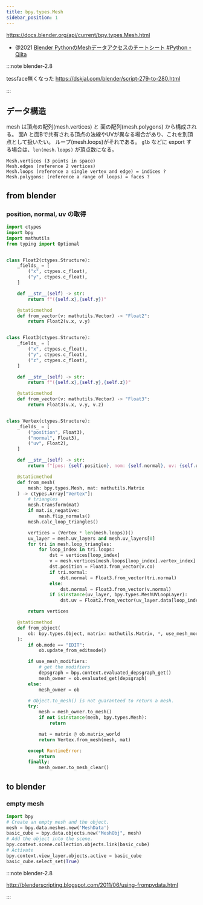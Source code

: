 ```yaml
---
title: bpy.types.Mesh
sidebar_position: 1
---
```


https://docs.blender.org/api/current/bpy.types.Mesh.html

- @2021 [Blender PythonのMeshデータアクセスのチートシート #Python - Qiita](https://qiita.com/kenyoshi17/items/b93bbba6451e3c6017e5)

:::note blender-2.8

tessface無くなった
https://dskjal.com/blender/script-279-to-280.html

:::

## データ構造

mesh は頂点の配列(mesh.vertices) と 面の配列(mesh.polygons) から構成される。
面A と面Bで共有される頂点の法線やUVが異なる場合があり、これを別頂点として扱いたい。
ループ(mesh.loops)がそれである。
`glb` などに export する場合は、`len(mesh.loops)` が頂点数になる。

```
Mesh.vertices (3 points in space)
Mesh.edges (reference 2 vertices)
Mesh.loops (reference a single vertex and edge) = indices ?
Mesh.polygons: (reference a range of loops) = faces ?
```

## from blender

### position, normal, uv の取得

```python
import ctypes
import bpy
import mathutils
from typing import Optional


class Float2(ctypes.Structure):
    _fields_ = [
        ("x", ctypes.c_float),
        ("y", ctypes.c_float),
    ]

    def __str__(self) -> str:
        return f"({self.x},{self.y})"

    @staticmethod
    def from_vector(v: mathutils.Vector) -> "Float2":
        return Float2(v.x, v.y)


class Float3(ctypes.Structure):
    _fields_ = [
        ("x", ctypes.c_float),
        ("y", ctypes.c_float),
        ("z", ctypes.c_float),
    ]

    def __str__(self) -> str:
        return f"({self.x},{self.y},{self.z})"

    @staticmethod
    def from_vector(v: mathutils.Vector) -> "Float3":
        return Float3(v.x, v.y, v.z)


class Vertex(ctypes.Structure):
    _fields_ = [
        ("position", Float3),
        ("normal", Float3),
        ("uv", Float2),
    ]

    def __str__(self) -> str:
        return f"[pos: {self.position}, nom: {self.normal}, uv: {self.uv}]"

    @staticmethod
    def from_mesh(
        mesh: bpy.types.Mesh, mat: mathutils.Matrix
    ) -> ctypes.Array["Vertex"]:
        # triangles
        mesh.transform(mat)
        if mat.is_negative:
            mesh.flip_normals()
        mesh.calc_loop_triangles()

        vertices = (Vertex * len(mesh.loops))()
        uv_layer = mesh.uv_layers and mesh.uv_layers[0]
        for tri in mesh.loop_triangles:
            for loop_index in tri.loops:
                dst = vertices[loop_index]
                v = mesh.vertices[mesh.loops[loop_index].vertex_index]
                dst.position = Float3.from_vector(v.co)
                if tri.normal:
                    dst.normal = Float3.from_vector(tri.normal)
                else:
                    dst.normal = Float3.from_vector(v.normal)
                if isinstance(uv_layer, bpy.types.MeshUVLoopLayer):
                    dst.uv = Float2.from_vector(uv_layer.data[loop_index].uv)

        return vertices

    @staticmethod
    def from_object(
        ob: bpy.types.Object, matrix: mathutils.Matrix, *, use_mesh_modifiers=False
    ):
        if ob.mode == "EDIT":
            ob.update_from_editmode()

        if use_mesh_modifiers:
            # get the modifiers
            depsgraph = bpy.context.evaluated_depsgraph_get()
            mesh_owner = ob.evaluated_get(depsgraph)
        else:
            mesh_owner = ob

        # Object.to_mesh() is not guaranteed to return a mesh.
        try:
            mesh = mesh_owner.to_mesh()
            if not isinstance(mesh, bpy.types.Mesh):
                return

            mat = matrix @ ob.matrix_world
            return Vertex.from_mesh(mesh, mat)

        except RuntimeError:
            return
        finally:
            mesh_owner.to_mesh_clear()

```

## to blender

### empty mesh

```py
import bpy
# Create an empty mesh and the object.
mesh = bpy.data.meshes.new('MeshData')
basic_cube = bpy.data.objects.new("MeshObj", mesh)
# Add the object into the scene.
bpy.context.scene.collection.objects.link(basic_cube)
# Activate
bpy.context.view_layer.objects.active = basic_cube
basic_cube.select_set(True)
```

:::note blender-2.8

http://blenderscripting.blogspot.com/2011/06/using-frompydata.html

:::
